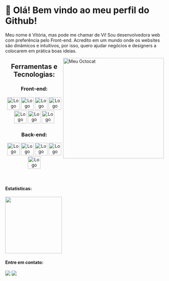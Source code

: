 <h1>👋 Olá! Bem vindo ao meu perfil do Github!</h1>

<div class="about">
  <p>Meu nome é Vitória, mas pode me chamar de Vi! Sou desenvolvedora web com preferência pelo Front-end. Acredito em um mundo onde os websites são dinâmicos e intuitivos, por isso, quero ajudar negócios e designers a colocarem em prática boas ideias.</p>
  <img src="https://i.postimg.cc/3N9J7QY2/octocat-1721133734068.png" alt="Meu Octocat" align="right" width="320" style="float:right; margin: 0; padding: 0"/>
</div>

<section align="center">
  <h2> Ferramentas e Tecnologias:</h2>
    <div class="front-tec">
      <h3> Front-end:</h3>
        <img loading="lazy" src="https://cdn.jsdelivr.net/gh/devicons/devicon@latest/icons/html5/html5-original-wordmark.svg" width="40" height="40" alt="Logo do HTML 5"/>
        <img loading="lazy" src="https://cdn.jsdelivr.net/gh/devicons/devicon@latest/icons/css3/css3-original-wordmark.svg" width="40" height="40" alt="Logo do CSS 3"/>
        <img loading="lazy" src="https://cdn.jsdelivr.net/gh/devicons/devicon@latest/icons/react/react-original.svg" width="40" height="40" alt="Logo do React"/>
        <img loading="lazy" src="https://cdn.jsdelivr.net/gh/devicons/devicon@latest/icons/typescript/typescript-plain.svg" width="40" height="40" alt="Logo do TypeScript"/>
        <img loading="lazy" src="https://cdn.jsdelivr.net/gh/devicons/devicon@latest/icons/javascript/javascript-original.svg" width="40" height="40" alt="Logo do JavaScript"/>
        <img loading="lazy" src="https://cdn.jsdelivr.net/gh/devicons/devicon@latest/icons/json/json-plain.svg" width="40" height="40" alt="Logo do JSON"/> 
        <img loading="lazy" src="https://cdn.jsdelivr.net/gh/devicons/devicon@latest/icons/figma/figma-original.svg" width="40" height="40" alt="Logo do Figma"/>
      </div>
      <div class="back-tec">
        <h3> Back-end:</h3>
        <img loading="lazy" src="https://cdn.jsdelivr.net/gh/devicons/devicon@latest/icons/java/java-original-wordmark.svg" width="40" height="40" alt="Logo do Java"/>
        <img loading="lazy" src="https://cdn.jsdelivr.net/gh/devicons/devicon@latest/icons/spring/spring-original-wordmark.svg" width="40" height="40" alt="Logo do Spring"/>
        <img loading="lazy" src="https://cdn.jsdelivr.net/gh/devicons/devicon@latest/icons/postman/postman-plain.svg" width="40" height="40" alt="Logo do Postman"/>
        <img loading="lazy" src="https://cdn.jsdelivr.net/gh/devicons/devicon@latest/icons/postgresql/postgresql-plain-wordmark.svg" width="40" height="40" alt="Logo do PostgreSQL"/>
        <img loading="lazy" src="https://cdn.jsdelivr.net/gh/devicons/devicon@latest/icons/nodejs/nodejs-plain-wordmark.svg" height="40" alt="Logo do Node JS"/>     
      </div>
  </section>
</br></br>
  <section class="statistic-contact">
      <h4>Estatísticas:</h4>
        <a href="https://github.com/vpaesi">
          <img loading="lazy" height="180em" src="https://github-readme-stats.vercel.app/api/top-langs/?username=vpaesi&layout=compact&langs_count=7&theme=dracula&v=1"/>
        </a>
      <h4>Entre em contato:</h4>
        <a href="mailto:paesivitoria@gmail.com"><img loading="lazy" src="https://img.shields.io/badge/Gmail-D14836?style=for-the-badge&logo=gmail&logoColor=white" target="_blank"></a>
        <a href="https://www.linkedin.com/in/vpaesi/" target="_blank"><img loading="lazy" src="https://img.shields.io/badge/-LinkedIn-%230077B5?style=for-the-badge&logo=linkedin&logoColor=white" target="_blank"></a> 
  </section>      

